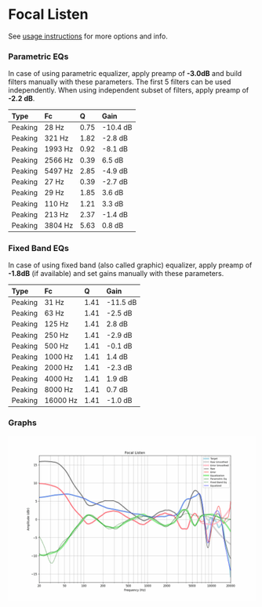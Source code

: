 # Focal Listen
See [usage instructions](https://github.com/jaakkopasanen/AutoEq#usage) for more options and info.

### Parametric EQs
In case of using parametric equalizer, apply preamp of **-3.0dB** and build filters manually
with these parameters. The first 5 filters can be used independently.
When using independent subset of filters, apply preamp of **-2.2 dB**.

| Type    | Fc      |    Q | Gain     |
|:--------|:--------|:-----|:---------|
| Peaking | 28 Hz   | 0.75 | -10.4 dB |
| Peaking | 321 Hz  | 1.82 | -2.8 dB  |
| Peaking | 1993 Hz | 0.92 | -8.1 dB  |
| Peaking | 2566 Hz | 0.39 | 6.5 dB   |
| Peaking | 5497 Hz | 2.85 | -4.9 dB  |
| Peaking | 27 Hz   | 0.39 | -2.7 dB  |
| Peaking | 29 Hz   | 1.85 | 3.6 dB   |
| Peaking | 110 Hz  | 1.21 | 3.3 dB   |
| Peaking | 213 Hz  | 2.37 | -1.4 dB  |
| Peaking | 3804 Hz | 5.63 | 0.8 dB   |

### Fixed Band EQs
In case of using fixed band (also called graphic) equalizer, apply preamp of **-1.8dB**
(if available) and set gains manually with these parameters.

| Type    | Fc       |    Q | Gain     |
|:--------|:---------|:-----|:---------|
| Peaking | 31 Hz    | 1.41 | -11.5 dB |
| Peaking | 63 Hz    | 1.41 | -2.5 dB  |
| Peaking | 125 Hz   | 1.41 | 2.8 dB   |
| Peaking | 250 Hz   | 1.41 | -2.9 dB  |
| Peaking | 500 Hz   | 1.41 | -0.1 dB  |
| Peaking | 1000 Hz  | 1.41 | 1.4 dB   |
| Peaking | 2000 Hz  | 1.41 | -2.3 dB  |
| Peaking | 4000 Hz  | 1.41 | 1.9 dB   |
| Peaking | 8000 Hz  | 1.41 | 0.7 dB   |
| Peaking | 16000 Hz | 1.41 | -1.0 dB  |

### Graphs
![](./Focal%20Listen.png)
